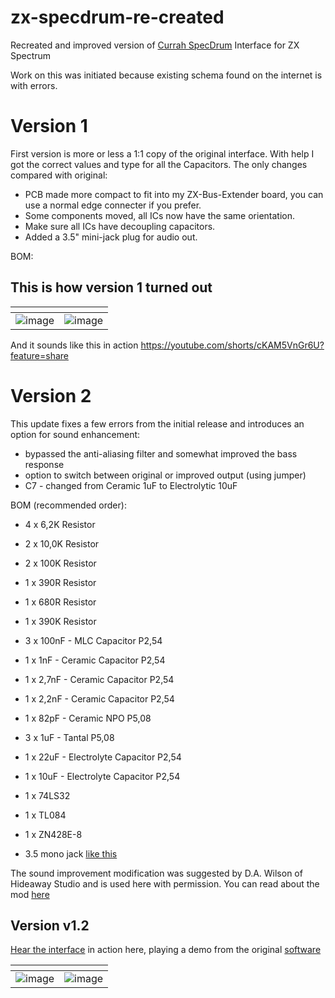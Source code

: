 # zx-specdrum-re-created
Recreated and improved version of [Currah SpecDrum](https://spectrumcomputing.co.uk/entry/1000062/Hardware/Cheetah_SpecDrum) Interface for ZX Spectrum

Work on this was initiated because existing schema found on the internet is with errors.

# Version 1
First version is more or less a 1:1 copy of the original interface. With help I got the correct values and type for all the Capacitors. The only changes compared with original:
* PCB made more compact to fit into my ZX-Bus-Extender board, you can use a normal edge connecter if you prefer.
* Some components moved, all ICs now have the same orientation.
* Make sure all ICs have decoupling capacitors.
* Added a 3.5" mini-jack plug for audio out.

BOM:


## This is how version 1 turned out
| <!---> | <!---> |
| ------ | ------ |
|![image](https://github.com/user-attachments/assets/fb373861-e162-4ace-9c92-fd48a1fd69d2)|![image](https://github.com/user-attachments/assets/cfbf3ff1-081e-4513-9325-024fa989f5a1)|

And it sounds like this in action https://youtube.com/shorts/cKAM5VnGr6U?feature=share

# Version 2
This update fixes a few errors from the initial release and introduces an option for sound enhancement:

* bypassed the anti-aliasing filter and somewhat improved the bass response
* option to switch between original or improved output (using jumper)
* C7 - changed from Ceramic 1uF to Electrolytic 10uF

BOM (recommended order):
* 4 x 6,2K Resistor
* 2 x 10,0K Resistor
* 2 x 100K Resistor
* 1 x 390R Resistor
* 1 x 680R Resistor
* 1 x 390K Resistor

* 3 x 100nF - MLC Capacitor P2,54
* 1 x 1nF - Ceramic Capacitor P2,54

* 1 x 2,7nF - Ceramic Capacitor P2,54
* 1 x 2,2nF - Ceramic Capacitor P2,54
* 1 x 82pF - Ceramic NPO P5,08

* 3 x 1uF - Tantal P5,08
* 1 x 22uF - Electrolyte Capacitor P2,54
* 1 x 10uF - Electrolyte Capacitor P2,54

* 1 x 74LS32
* 1 x TL084
* 1 x ZN428E-8
* 3.5 mono jack [like this](https://elektronik-lavpris.dk/p136328/pj-211-35mm-mono-jack-chassis-med-afbryder-switch/)

The sound improvement modification was suggested by D.A. Wilson of Hideaway Studio and is used here with permission. You can read about the mod [here](https://spectrumcomputing.co.uk/forums/viewtopic.php?t=4845)

## Version v1.2
[Hear the interface](https://youtube.com/shorts/OHfJIYJJYTI) in action here, playing a demo from the original [software](https://spectrumcomputing.co.uk/entry/8720/ZX-Spectrum/SpecDrum)

| <!---> | <!---> |
| ------ | ------ |
|![image](https://github.com/user-attachments/assets/cebd3cdd-2632-40d4-959f-39e60309c6e8)|![image](https://github.com/user-attachments/assets/842c45b8-aab6-48e9-91f4-8cdb25b953d5)|



